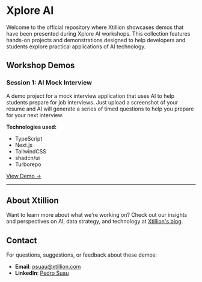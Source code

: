 # Xplore AI

Welcome to the official repository where Xtillion showcases demos that have been presented during Xplore AI workshops. This collection features hands-on projects and demonstrations designed to help developers and students explore practical applications of AI technology.

## Workshop Demos

### Session 1: AI Mock Interview

A demo project for a mock interview application that uses AI to help students prepare for job interviews. Just upload a screenshot of your resume and AI will generate a series of timed questions to help you prepare for your next interview.

**Technologies used:**
- TypeScript
- Next.js
- TailwindCSS
- shadcn/ui
- Turborepo

[View Demo →](./session-1-ai-interview-demo/)

---

## About Xtillion

Want to learn more about what we're working on? Check out our insights and perspectives on AI, data strategy, and technology at [Xtillion's blog](https://www.xtillion.com/what-we-think).

## Contact

For questions, suggestions, or feedback about these demos:

- **Email**: [psuau@xtillion.com](mailto:psuau@xtillion.com)
- **LinkedIn**: [Pedro Suau](https://www.linkedin.com/in/pedro-suau-92a578185/)
